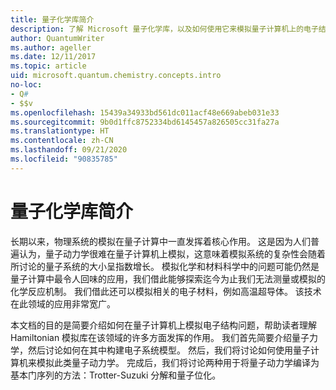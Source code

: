 ```yaml
---
title: 量子化学库简介
description: 了解 Microsoft 量子化学库，以及如何使用它来模拟量子计算机上的电子结构问题。
author: QuantumWriter
ms.author: ageller
ms.date: 12/11/2017
ms.topic: article
uid: microsoft.quantum.chemistry.concepts.intro
no-loc:
- Q#
- $$v
ms.openlocfilehash: 15439a34933bd561dc011acf48e669abeb031e33
ms.sourcegitcommit: 9b0d1ffc8752334bd6145457a826505cc31fa27a
ms.translationtype: HT
ms.contentlocale: zh-CN
ms.lasthandoff: 09/21/2020
ms.locfileid: "90835785"
---
```

# <a name="introduction-to-the-quantum-chemistry-library"></a>量子化学库简介

长期以来，物理系统的模拟在量子计算中一直发挥着核心作用。  这是因为人们普遍认为，量子动力学很难在量子计算机上模拟，这意味着模拟系统的复杂性会随着所讨论的量子系统的大小呈指数增长。  模拟化学和材料科学中的问题可能仍然是量子计算中最令人回味的应用，我们借此能够探索迄今为止我们无法测量或模拟的化学反应机制。  我们借此还可以模拟相关的电子材料，例如高温超导体。 该技术在此领域的应用非常宽广。

本文档的目的是简要介绍如何在量子计算机上模拟电子结构问题，帮助读者理解 Hamiltonian 模拟库在该领域的许多方面发挥的作用。  我们首先简要介绍量子力学，然后讨论如何在其中构建电子系统模型。  然后，我们将讨论如何使用量子计算机来模拟此类量子动力学。  完成后，我们将讨论两种用于将量子动力学编译为基本门序列的方法：Trotter-Suzuki 分解和量子位化。
